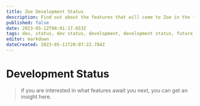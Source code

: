 ```yaml
---
title: Zoe Development Status
description: Find out about the features that will come to Zoe in the future!
published: false
date: 2023-05-12T08:01:17.653Z
tags: dev, status, dev status, development, development status, future, next features
editor: markdown
dateCreated: 2023-05-11T20:07:22.784Z
---
```


# Development Status

> if you are interested in what features await you next, you can get an insight here.